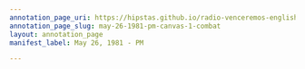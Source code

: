 ```yaml
---
annotation_page_uri: https://hipstas.github.io/radio-venceremos-english/annotations/may-26-1981-pm-canvas-1-combat.json
annotation_page_slug: may-26-1981-pm-canvas-1-combat
layout: annotation_page
manifest_label: May 26, 1981 - PM

---
```


